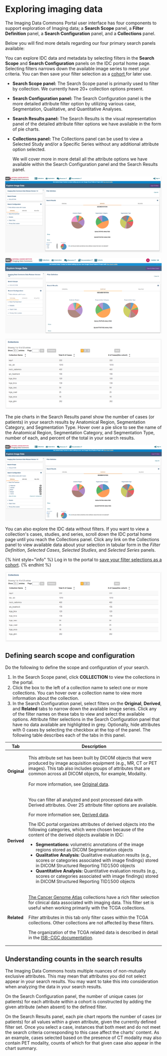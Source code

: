 # Exploring imaging data

The Imaging Data Commons Portal user interface has four components to support exploration of Imaging data; a **Search Scope** panel, a **Filter Definition** panel, a **Search Configuration** panel, and a **Collections** panel.

Below you will find more details regarding our four primary search panels available:

You can explore IDC data and metadata by selecting filters in the **Search Scope** and **Search Configuration** panels on the IDC portal home page. Selecting filters narrows down the available image series to meet your criteria. You can then save your filter selection as a [cohort ](./#understanding-cohorts)for later use.

* **Search Scope panel:** The Search Scope panel is primarily used to filter by collection. We currently have 20+ collection options present.
* **Search Configuration panel:** The Search Configuration panel is the more detailed attribute filter option by utilizing various case, Segmentation, Qualitative, and Quantitative Analyses.
* **Search Results panel:** The Search Results is the visual representation panel of the detailed attribute filter options we have available in the form of pie charts.
*   **Collections panel:** The Collections panel can be used to view a Selected Study and/or a Specific Series without any additional attribute option selected.

    We will cover more in more detail all the attribute options we have available within the Search Configuration panel and the Search Results panel.

![Search Scope, Search Configuration, and Search Results panels](../../.gitbook/assets/screen-shot-2021-03-02-at-9.09.49-am.png)

![Search Scope, Search Configuration, Filter Definition, and Search Results Panels](../../.gitbook/assets/explore-page.png)

![Collections panel](../../.gitbook/assets/collections.png)

The pie charts in the Search Results panel show the number of cases (or patients) in your search results by Anatomical Region, Segmentation Category, and Segmentation Type. Hover over a pie slice to see the name of the Anatomical Region, Segmentation Category, and Segmentation Type, number of each, and percent of the total in your search results.

![](../../.gitbook/assets/screen-shot-2021-03-02-at-9.10.29-am.png)

You can also explore the IDC data without filters. If you want to view a collection's cases, studies, and series, scroll down the IDC portal home page until you reach the Collections panel. Click any link on the Collections panel to view available data about your selection in tabular form in the _Filter Definition_, _Selected Cases_, _Selected Studies_, and _Selected Series_ panels.

{% hint style="info" %}
Log in to the portal to [save your filter selections as a cohort](./#creating-a-cohort).
{% endhint %}

![Collections Panel](<../../.gitbook/assets/collections-panelv2 (2) (2) (2) (2) (2) (4) (4) (4) (2) (4) (4) (1) (2) (5).png>)

## **Defining search scope and configuration**

Do the following to define the scope and configuration of your search.

1. In the Search Scope panel, click **COLLECTION** to view the collections in the portal.
2. Click the box to the left of a collection name to select one or more collections. You can hover over a collection name to view more information about the collection.
3. In the Search Configuration panel, select filters on the **Original**, **Derived**, and **Related** tabs to narrow down the available image series. Click any of the filter names on these tabs to view and select the available options. Attribute filter selections in the Search Configuration panel that have no data available are highlighted in grey. Optionally, hide attributes with 0 cases by selecting the checkbox at the top of the panel. The following table describes each of the tabs in this panel.

| Tab          | Description                                                                                                                                                                                                                                                                                                                                                                                                                                                                                                                                                                                                                                                                                                                                                                                                                                                                                                                                    |
| ------------ | ---------------------------------------------------------------------------------------------------------------------------------------------------------------------------------------------------------------------------------------------------------------------------------------------------------------------------------------------------------------------------------------------------------------------------------------------------------------------------------------------------------------------------------------------------------------------------------------------------------------------------------------------------------------------------------------------------------------------------------------------------------------------------------------------------------------------------------------------------------------------------------------------------------------------------------------------- |
| **Original** | <p>This attribute set has been built by DICOM objects that were produced by image acquisition equipment (e.g., MR, CT or PET images). This tab also includes groups of attributes that are common across all DICOM objects, for example, Modality.<br><br>For more information, see <a href="../../dicom/original-vs-derived-objects.md">Original data</a>.</p>                                                                                                                                                                                                                                                                                                                                                                                                                                                                                                                                                                                |
| **Derived**  | <p>You can filter all analyzed and post processed data with Derived attributes. Over 25 attribute filter options are available.</p><p>For more information see, <a href="../../dicom/derived-objects.md">Derived data</a>.</p><p>The IDC portal organizes attributes of derived objects into the following categories, which were chosen because of the content of the derived objects available in IDC:</p><ul><li><strong>Segmentations:</strong> volumetric annotations of the image regions stored as DICOM Segmentation objects</li><li><strong>Qualitative Analysis:</strong> Qualitative evaluation results (e.g., scores or categories associated with image findings) stored in DICOM Structured Reporting TID1500 objects</li><li><strong>Quantitative Analysis:</strong> Quantitative evaluation results (e.g., scores or categories associated with image findings) stored in DICOM Structured Reporting TID1500 objects</li></ul> |
| **Related**  | <p><a href="https://www.cancer.gov/about-nci/organization/ccg/research/structural-genomics/tcga">The Cancer Genome Atlas</a> collections have a rich filter selection for clinical data associated with imaging data. This filter set is useful when working primarily with the TCGA collections.</p><p>Filter attributes in this tab only filter cases within the TCGA collections. Other collections are not affected by these filters.</p><p>The organization of the TCGA related data is described in detail in the <a href="https://isb-cancer-genomics-cloud.readthedocs.io/en/latest/sections/BigQuery/ISBCGC-BQ-Projects.html">ISB-CGC documentation</a>.</p>                                                                                                                                                                                                                                                                          |

## Understanding counts in the search results

The Imaging Data Commons hosts multiple nuances of non-mutually exclusive attributes. This may mean that attributes you did not select appear in your search results. You may want to take this into consideration when analyzing the data in your search results.

On the Search Configuration panel, the number of unique cases (or patients) for each attribute within a cohort is constructed by adding the given attribute (when absent) to the defined filter.

On the Search Results panel, each pie chart reports the number of cases (or patients) for all values within a given attribute, given the currently defined filter set. Once you select a case, instances that both meet and do not meet the search criteria corresponding to this case affect the charts' content. As an example, cases selected based on the presence of CT modality may also contain PET modality, counts of which for that given case also appear in the chart summary.
